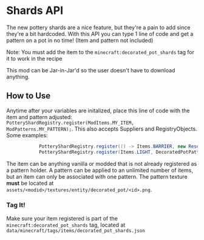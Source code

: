 # Shards API
The new pottery shards are a nice feature, but they're a pain to add since they're a bit hardcoded. With this API you can type 1 line of code and get a pattern on a pot in no time! (Item and pattern not included)

Note: You must add the item to the `minecraft:decorated_pot_shards` tag for it to work in the recipe

This mod can be Jar-in-Jar'd so the user doesn't have to download anything.

## How to Use
Anytime after your variables are initalized, place this line of code with the item and pattern adjusted:
`PotteryShardRegistry.register(ModItems.MY_ITEM, ModPatterns.MY_PATTERN);`.
This also accepts Suppliers and RegistryObjects.
Some examples:
```java
            PotteryShardRegistry.register(() -> Items.BARRIER, new ResourceLocation(MOD_ID, "api"));
            PotteryShardRegistry.register(Items.LIGHT, DecoratedPotPatterns.ARCHER);
```

The item can be anything vanilla or modded that is not already registered as a pattern holder. A pattern can be applied to an unlimited number of items, but an item can only be associated with one pattern. The pattern texture **must** be located at `assets/<modid>/textures/entity/decorated_pot/<id>.png`.

### Tag It!
Make sure your item registered is part of the `minecraft:decorated_pot_shards` tag, located at `data/minecraft/tags/items/decorated_pot_shards.json`
